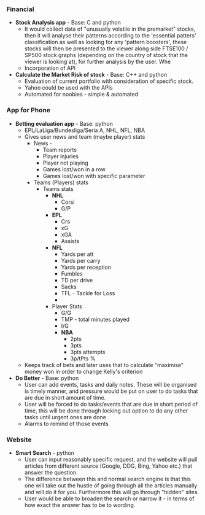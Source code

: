 ### Financial
- **Stock Analysis app** - Base:  C and python
	- It would collect data of "unusually volatile in the premarket" stocks, then it will analyse their patterns according to the 'essential patters' classification as well as looking for any 'pattern boosters', these stocks will then be presented to the viewer along side FTSE100 / SP500 stock graphs (depending on the country of stock that the viewer is looking at), for further analysis by the user. Whe
	- Incorporation of API 
- **Calculate the Market Risk of stock** - Base: C++ and python
	- Evaluation of current portfolio with consideration of specific stock. 
	- Yahoo could be used with the APIs 
	- Automated for noobies - simple & automated

### App for Phone
- **Betting evaluation app** - Base: python
	- EPL/LaLiga/Bundesliga/Seria A, NHL, NFL, NBA
	- Gives user news and team (maybe player) stats
		- News - 
			- Team reports
			- Player injuries
			- Player not playing
			- Games lost/won in a row
			- Games lost/won with specific parameter
		- Teams (Players) stats
			- Teams stats 
				- **NHL**
					- Corsi
					- G/P
				- **EPL**
					- Crs
					- xG
					- xGA
					- Assists
				- **NFL**
					- Yards per att
					- Yards per carry
					- Yards per reception
					- Fumbles
					- TD per drive
					- Sacks
					- TFL - Tackle for Loss
					- 
				- Player Stats
					- G/G
					- TMP - total minutes played
					- I/G
					- **NBA**
						- 2pts
						- 3pts
						- 3pts attempts
						- 3p/tPts % 
	- Keeps track of bets and later uses that to calculate "maximise" money won in order to change Kelly's criterion 
- **Do Better** - Base: python
	- User can add events, tasks and daily notes. These will be organised is timely manner, and pressure would be put on user to do tasks that are due in short amount of time. 
	- User will be forced to do tasks/events that are due in short period of time, this will be done through locking out option to do any other tasks until urgent ones are done
	- Alarms to remind of those events

### Website
- **Smart Search** - python
	- User can input reasonably specific request, and the website will pull articles from different source (Google, DDG, Bing, Yahoo etc.) that answer the question. 
	- The difference between this and normal search engine is that this one will take out the hustle of going through all the articles manually and will do it for you. Furthermore this will go through "hidden" sites.
	- User would be able to broaden the search or narrow it - in terms of how exact the answer has to be to wording. 